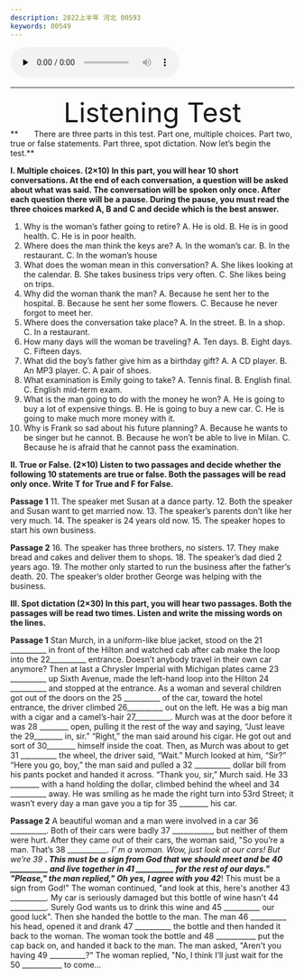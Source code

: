 ```yaml
---
description: 2022上半年 河北 00593 
keywords: 00549
---
```

​<audio id="audio" controls="" preload="none">
      <source id="mp3" src="/static/2022.mp3">
</audio>

***
<div align='center'> <font size="70">Listening Test</font> </div>
**&emsp;&emsp;There are three parts in this test. Part one, multiple choices. Part two, true or false statements. Part three, spot dictation. Now let’s begin the test.**

**I. Multiple choices. (2×10)
In this part, you will hear 10 short conversations. At the end of each conversation, a question will be asked about what was said. The conversation will be spoken only once. After each question there will be a pause. During the pause, you must read the three choices marked A, B and C and decide which is the best answer.**

1. Why is the woman’s father going to retire?
A. He is old.			 B. He is in good health.		C. He is in poor health.
2. Where does the man think the keys are?
A. In the woman’s car.	 B. In the restaurant.			C. In the woman’s house
3. What does the woman mean in this conversation?
A. She likes looking at the calendar.
B. She takes business trips very often.
C. She likes being on trips.
4. Why did the woman thank the man?
A. Because he sent her to the hospital.
B. Because he sent her some flowers.
C. Because he never forgot to meet her.
5. Where does the conversation take place?
A. In the street.		B. In a shop.					C. In a restaurant.
6. How many days will the woman be traveling?
A. Ten days.			B. Eight days.				C. Fifteen days.
7. What did the boy’s father give him as a birthday gift?
A. A CD player.		B. An MP3 player.			C. A pair of shoes.
8. What examination is Emily going to take?
A. Tennis final.		B. English final.				C. English mid-term exam.
9. What is the man going to do with the money he won?
A. He is going to buy a lot of expensive things.
B. He is going to buy a new car.
C. He is going to make much more money with it.
10. Why is Frank so sad about his future planning?
A. Because he wants to be singer but he cannot.
B. Because he won’t be able to live in Milan.
C. Because he is afraid that he cannot pass the examination.

**II. True or False. (2×10)
Listen to two passages and decide whether the following 10 statements are true or false. Both the passages will be read only once. Write T for True and F for False.**

**Passage 1**
11.  The speaker met Susan at a dance party.
12.  Both the speaker and Susan want to get married now.
13.  The speaker’s parents don’t like her very much.
14.  The speaker is 24 years old now.
15.  The speaker hopes to start his own business.

**Passage 2**
16.  The speaker has three brothers, no sisters.
17.  They make bread and cakes and deliver them to shops.
18.  The speaker’s dad died 2 years ago.
19.  The mother only started to run the business after the father’s death.
20.  The speaker’s older brother George was helping with the business.

**III. Spot dictation (2×30)
In this part, you will hear two passages. Both the passages will be read two times. Listen and write the missing words on the lines.**

**Passage 1**
Stan Murch, in a uniform-like blue jacket, stood on the 21 __________ in front of the Hilton and watched cab after cab make the loop into the 22__________ entrance. Doesn’t anybody travel in their own car anymore? 
Then at last a Chrysler Imperial with Michigan plates came 23 __________ up Sixth Avenue, made the left-hand loop into the Hilton 24 __________ and stopped at the entrance. As a woman and several children got out of the doors on the 25 __________ of the car, toward the hotel entrance, the driver climbed 26__________ out on the left. He was a big man with a cigar and a camel’s-hair 27__________. 
Murch was at the door before it was 28 ________ open, pulling it the rest of the way and saying, “Just leave the 29________ in, sir.”
“Right,” the man said around his cigar. He got out and sort of 30________ himself inside the coat. Then, as Murch was about to get 31 __________ the wheel, the driver said, “Wait.”
Murch looked at him, “Sir?”
“Here you go, boy,” the man said and pulled a 32 __________ dollar bill from his pants pocket and handed it across.
“Thank you, sir,” Murch said. He 33 ________ with a hand holding the dollar, climbed behind the wheel and 34 __________ away.
He was smiling as he made the right turn into 53rd Street; it wasn’t every day a man gave you a tip for 35 ________ his car.

**Passage 2**
A beautiful woman and a man were involved in a car 36 __________. Both of their cars were badly 37 ___________, but neither of them were hurt.
    After they came out of their cars, the woman said, "So you’re a man. That’s 38 ____________. I' m a woman. Wow, just look at our cars! But we’re 39 __________. This must be a sign from God that we should meet and be 40 __________ and live together in 41 __________ for the rest of our days."
    "Please," the man replied," Oh yes, I agree with you 42___________! This must be a sign from God!" The woman continued, "and look at this, here's another 43 __________. My car is seriously damaged but this bottle of wine hasn't 44 __________. Surely God wants us to drink this wine and 45 __________ our good luck". Then she handed the bottle to the man.
The man 46 __________ his head, opened it and drank 47 __________ the bottle and then handed it back to the woman. The woman took the bottle and 48 ___________ put the cap back on, and handed it back to the man.
    The man asked, "Aren't you having 49 __________?" The woman replied, "No, I think I’ll just wait for the 50 ___________ to come…

